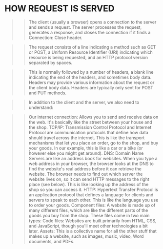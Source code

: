 # HOW REQUEST IS SERVED
>>The client (usually a browser) opens a connection to the server and sends a request.
>>The server processes the request, generates a response, and closes the connection if it finds a Connection: Close header.

>>The request consists of a line indicating a method such as GET or POST, a Uniform Resource Identifier (URI) indicating which resource is being requested, and an HTTP protocol version separated by spaces.

>>This is normally followed by a number of headers, a blank line indicating the end of the headers, and sometimes body data. Headers may provide various information about the request or the client body data. Headers are typically only sent for POST and PUT methods.

>>In addition to the client and the server, we also need to understand:

>>Our internet connection: Allows you to send and receive data on the web. It's basically like the street between your house and the shop.
>> TCP/IP: Transmission Control Protocol and Internet Protocol are communication protocols that define how data should travel across the internet. This is like the transport mechanisms that let you place an order, go to the shop, and buy your goods. In our example, this is like a car or a bike (or however else you might get around).
>>DNS: Domain Name Servers are like an address book for websites. When you type a web address in your browser, the browser looks at the DNS to find the website's real address before it can retrieve the website. The browser needs to find out which server the website lives on, so it can send HTTP messages to the right place (see below). This is like looking up the address of the shop so you can access it.
>>HTTP: Hypertext Transfer Protocol is an application  protocol  that defines a language for clients and servers to speak to each other. This is like the language you use to order your goods.
>>Component files: A website is made up of many different files, which are like the different parts of the goods you buy from the shop. These files come in two main types:
>>Code files: Websites are built primarily from HTML, CSS, and JavaScript, though you'll meet other technologies a bit later.
>>Assets: This is a collective name for all the other stuff that makes up a website, such as images, music, video, Word documents, and PDFs.
